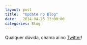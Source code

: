 ```yaml
---
layout: post
title:  "Update no Blog"
date:   2014-04-25 13:00:00
categories: Blog
---
```


Qualquer dúvida, chama aí no <a href="https://twitter.com/FRonchii" target="blank">Twitter</a>!
